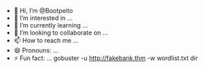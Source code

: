 - 👋 Hi, I’m @Bootpeito
- 👀 I’m interested in ...
- 🌱 I’m currently learning ...
- 💞️ I’m looking to collaborate on ...
- 📫 How to reach me ...
- 😄 Pronouns: ...
- ⚡ Fun fact: ...
gobuster -u http://fakebank.thm -w wordlist.txt dir
<!---
gobuster -u http://fakebank.thm -w wordlist.txt dir/Bootpeito is a ✨ special ✨ repository because its `README.md` (this file) appears on your GitHub profile.
You can click the Preview link to take a look at your changes.
--->

